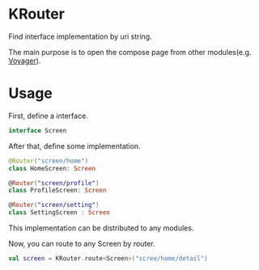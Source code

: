 # KRouter
Find interface implementation by uri string.

The main purpose is to open the compose page from other modules(e.g. [Voyager](https://voyager.adriel.cafe/navigation)).

# Usage
First, define a interface.
```kotlin
interface Screen
```
After that, define some implementation.
```kotlin
@Router("screen/home")
class HomeScreen: Screen

@Router("screen/profile")
class ProfileScreen: Screen

@Router("screen/setting")
class SettingScreen : Screen
```
This implementation can be distributed to any modules.

Now, you can route to any Screen by router.
```kotlin
val screen = KRouter.route<Screen>("scree/home/detail")
```
